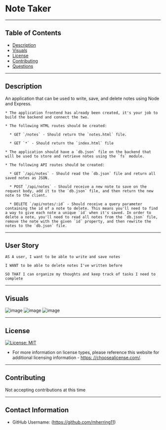# Note Taker

---

## Table of Contents
  * [Description](#description)
  * [Visuals](#visuals)
  * [License](#license)
  * [Contributing](#contribution)
  * [Questions](#contact-information)

---

## Description

An application that can be used to write, save, and delete notes using Node and Express.

    * The application frontend has already been created, it's your job to build the backend and connect the two.

    * The following HTML routes should be created:

      * GET `/notes` - Should return the `notes.html` file.

      * GET `*` - Should return the `index.html` file

    * The application should have a `db.json` file on the backend that will be used to store and retrieve notes using the `fs` module.

    * The following API routes should be created:

      * GET `/api/notes` - Should read the `db.json` file and return all saved notes as JSON.

      * POST `/api/notes` - Should receive a new note to save on the request body, add it to the `db.json` file, and then return the new note to the client.

      * DELETE `/api/notes/:id` - Should receive a query parameter containing the id of a note to delete. This means you'll need to find a way to give each note a unique `id` when it's saved. In order to delete a note, you'll need to read all notes from the `db.json` file, remove the note with the given `id` property, and then rewrite the notes to the `db.json` file.

---

## User Story

    AS A user, I want to be able to write and save notes

    I WANT to be able to delete notes I've written before

    SO THAT I can organize my thoughts and keep track of tasks I need to complete

---

## Visuals
![image](https://user-images.githubusercontent.com/27812373/179432181-bed2dbd9-678d-4075-a843-dffdb651be48.png)
![image](https://user-images.githubusercontent.com/27812373/179432208-60751be0-64cd-4420-a561-7cf46b460606.png)
![image](https://user-images.githubusercontent.com/27812373/179432292-e024ab20-04ac-4a1b-b341-bebce0192163.png)


---

## License
  [![License: MIT](https://img.shields.io/badge/License-MIT-yellow.svg)](https://opensource.org/licenses/MIT)
  * For more information on license types, please reference this website
  for additional licensing information - [https: //choosealicense.com/](https://choosealicense.com/).

---

## Contributing

Not accepting contributions at this time

---

## Contact Information
  * GitHub Username: (https://github.com/mherring11)
